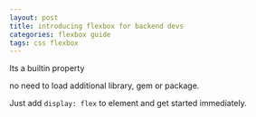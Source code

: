 ```yaml
---
layout: post
title: introducing flexbox for backend devs
categories: flexbox guide
tags: css flexbox
---
```


Its a builtin property

no need to load additional library, gem or package.

Just add `display: flex` to element and get started immediately.
